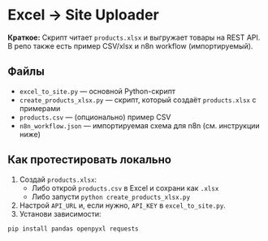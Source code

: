 # Excel → Site Uploader

**Краткое:** Скрипт читает `products.xlsx` и выгружает товары на REST API. В репо также есть пример CSV/xlsx и n8n workflow (импортируемый).

## Файлы
- `excel_to_site.py` — основной Python-скрипт
- `create_products_xlsx.py` — скрипт, который создаёт `products.xlsx` с примерами
- `products.csv` — (опционально) пример CSV
- `n8n_workflow.json` — импортируемая схема для n8n (см. инструкции ниже)

## Как протестировать локально
1. Создай `products.xlsx`:
   - Либо открой `products.csv` в Excel и сохрани как `.xlsx`
   - Либо запусти `python create_products_xlsx.py`
2. Настрой `API_URL` и, если нужно, `API_KEY` в `excel_to_site.py`.
3. Установи зависимости:
```bash
pip install pandas openpyxl requests
